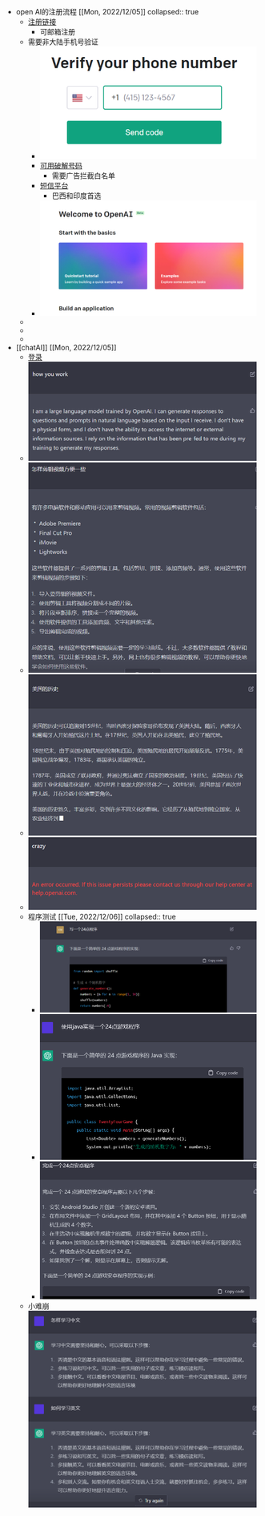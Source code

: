 - open AI的注册流程 [[Mon, 2022/12/05]]
  collapsed:: true
	- [注册链接](https://link.zhihu.com/?target=https%3A//beta.openai.com/signup)
		- 可邮箱注册
	- 需要非大陆手机号验证
		- ![image.png](../assets/image_1670235904152_0.png)
		- [可用破解号码](https://link.zhihu.com/?target=https%3A//sms24.info/en/messages/OpenAI/)
			- 需要广告拦截白名单
		- [短信平台](sms-activate.org)
			- 巴西和印度首选
		- ![image.png](../assets/image_1670237886147_0.png)
	-
	-
	-
- [[chatAI]] [[Mon, 2022/12/05]]
	- [登录](https://chat.openai.com/auth/login)
	- ![image.png](../assets/image_1670238152671_0.png)
	- ![image.png](../assets/image_1670238317999_0.png)
	- ![image.png](../assets/image_1670238401168_0.png)
	- ![image.png](../assets/image_1670238584508_0.png)
	- 程序测试 [[Tue, 2022/12/06]]
	  collapsed:: true
		- ![image.png](../assets/image_1670316344441_0.png)
		- ![image.png](../assets/image_1670316419533_0.png)
		- ![image.png](../assets/image_1670316480355_0.png)
	- 小难崩
	  ![image.png](../assets/image_1670316702971_0.png)